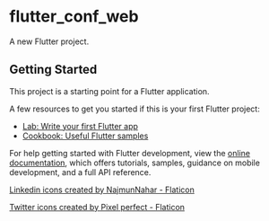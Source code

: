 # flutter_conf_web

A new Flutter project.

## Getting Started

This project is a starting point for a Flutter application.

A few resources to get you started if this is your first Flutter project:

- [Lab: Write your first Flutter app](https://docs.flutter.dev/get-started/codelab)
- [Cookbook: Useful Flutter samples](https://docs.flutter.dev/cookbook)

For help getting started with Flutter development, view the
[online documentation](https://docs.flutter.dev/), which offers tutorials,
samples, guidance on mobile development, and a full API reference.

<a href="https://www.flaticon.com/free-icons/linkedin" title="linkedin icons">Linkedin icons created by NajmunNahar - Flaticon</a>

<a href="https://www.flaticon.com/free-icons/twitter" title="twitter icons">Twitter icons created by Pixel perfect - Flaticon</a>
